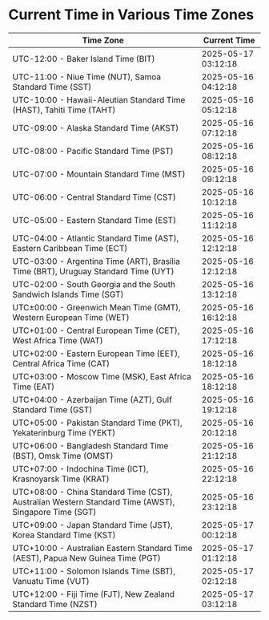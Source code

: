 # Current Time in Various Time Zones

| Time Zone | Current Time |
|-----------|--------------|
| UTC-12:00 - Baker Island Time (BIT) | 2025-05-17 03:12:18 |
| UTC-11:00 - Niue Time (NUT), Samoa Standard Time (SST) | 2025-05-16 04:12:18 |
| UTC-10:00 - Hawaii-Aleutian Standard Time (HAST), Tahiti Time (TAHT) | 2025-05-16 05:12:18 |
| UTC-09:00 - Alaska Standard Time (AKST) | 2025-05-16 07:12:18 |
| UTC-08:00 - Pacific Standard Time (PST) | 2025-05-16 08:12:18 |
| UTC-07:00 - Mountain Standard Time (MST) | 2025-05-16 09:12:18 |
| UTC-06:00 - Central Standard Time (CST) | 2025-05-16 10:12:18 |
| UTC-05:00 - Eastern Standard Time (EST) | 2025-05-16 11:12:18 |
| UTC-04:00 - Atlantic Standard Time (AST), Eastern Caribbean Time (ECT) | 2025-05-16 12:12:18 |
| UTC-03:00 - Argentina Time (ART), Brasília Time (BRT), Uruguay Standard Time (UYT) | 2025-05-16 12:12:18 |
| UTC-02:00 - South Georgia and the South Sandwich Islands Time (SGT) | 2025-05-16 13:12:18 |
| UTC±00:00 - Greenwich Mean Time (GMT), Western European Time (WET) | 2025-05-16 16:12:18 |
| UTC+01:00 - Central European Time (CET), West Africa Time (WAT) | 2025-05-16 17:12:18 |
| UTC+02:00 - Eastern European Time (EET), Central Africa Time (CAT) | 2025-05-16 18:12:18 |
| UTC+03:00 - Moscow Time (MSK), East Africa Time (EAT) | 2025-05-16 18:12:18 |
| UTC+04:00 - Azerbaijan Time (AZT), Gulf Standard Time (GST) | 2025-05-16 19:12:18 |
| UTC+05:00 - Pakistan Standard Time (PKT), Yekaterinburg Time (YEKT) | 2025-05-16 20:12:18 |
| UTC+06:00 - Bangladesh Standard Time (BST), Omsk Time (OMST) | 2025-05-16 21:12:18 |
| UTC+07:00 - Indochina Time (ICT), Krasnoyarsk Time (KRAT) | 2025-05-16 22:12:18 |
| UTC+08:00 - China Standard Time (CST), Australian Western Standard Time (AWST), Singapore Time (SGT) | 2025-05-16 23:12:18 |
| UTC+09:00 - Japan Standard Time (JST), Korea Standard Time (KST) | 2025-05-17 00:12:18 |
| UTC+10:00 - Australian Eastern Standard Time (AEST), Papua New Guinea Time (PGT) | 2025-05-17 01:12:18 |
| UTC+11:00 - Solomon Islands Time (SBT), Vanuatu Time (VUT) | 2025-05-17 02:12:18 |
| UTC+12:00 - Fiji Time (FJT), New Zealand Standard Time (NZST) | 2025-05-17 03:12:18 |
